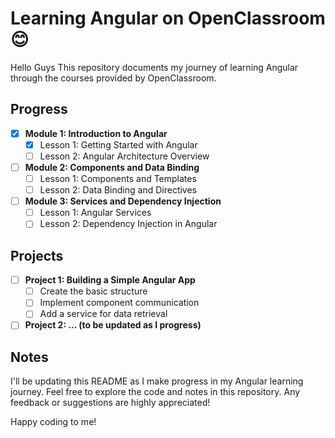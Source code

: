 # Learning Angular on OpenClassroom😊

Hello Guys This repository documents my journey of learning Angular through the courses provided by OpenClassroom.

## Progress

- [X] **Module 1: Introduction to Angular**
  - [X] Lesson 1: Getting Started with Angular
  - [ ] Lesson 2: Angular Architecture Overview
- [ ] **Module 2: Components and Data Binding**
  - [ ] Lesson 1: Components and Templates
  - [ ] Lesson 2: Data Binding and Directives
- [ ] **Module 3: Services and Dependency Injection**
  - [ ] Lesson 1: Angular Services
  - [ ] Lesson 2: Dependency Injection in Angular

## Projects

- [ ] **Project 1: Building a Simple Angular App**
  - [ ] Create the basic structure
  - [ ] Implement component communication
  - [ ] Add a service for data retrieval
- [ ] **Project 2: ... (to be updated as I progress)**

## Notes

I'll be updating this README as I make progress in my Angular learning journey. Feel free to explore the code and notes in this repository. Any feedback or suggestions are highly appreciated!

Happy coding to me!
